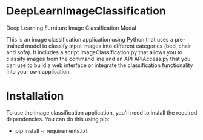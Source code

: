 # DeepLearnImageClassification
Deep Learning Furniture Image Classification Modal

This is an image classification application using Python that uses a pre-trained model to classify input images into different categories (bed, chair and sofa). It includes a script ImageClassification.py that allows you to classify images from the command line and an API APIAccess.py that you can use to build a web interface or integrate the classification functionality into your own application.

# Installation
To use the image classification application, you'll need to install the required dependencies. You can do this using pip:
- pip install -r requirements.txt
